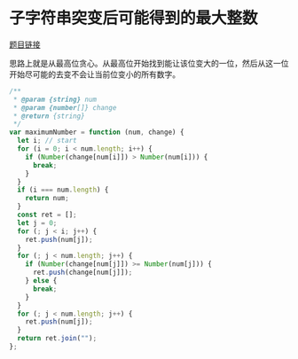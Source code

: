 # 子字符串突变后可能得到的最大整数

[题目链接](https://leetcode-cn.com/problems/largest-number-after-mutating-substring/)

思路上就是从最高位贪心。从最高位开始找到能让该位变大的一位，然后从这一位开始尽可能的去变不会让当前位变小的所有数字。

```js
/**
 * @param {string} num
 * @param {number[]} change
 * @return {string}
 */
var maximumNumber = function (num, change) {
  let i; // start
  for (i = 0; i < num.length; i++) {
    if (Number(change[num[i]]) > Number(num[i])) {
      break;
    }
  }
  if (i === num.length) {
    return num;
  }
  const ret = [];
  let j = 0;
  for (; j < i; j++) {
    ret.push(num[j]);
  }
  for (; j < num.length; j++) {
    if (Number(change[num[j]]) >= Number(num[j])) {
      ret.push(change[num[j]]);
    } else {
      break;
    }
  }
  for (; j < num.length; j++) {
    ret.push(num[j]);
  }
  return ret.join("");
};
```
